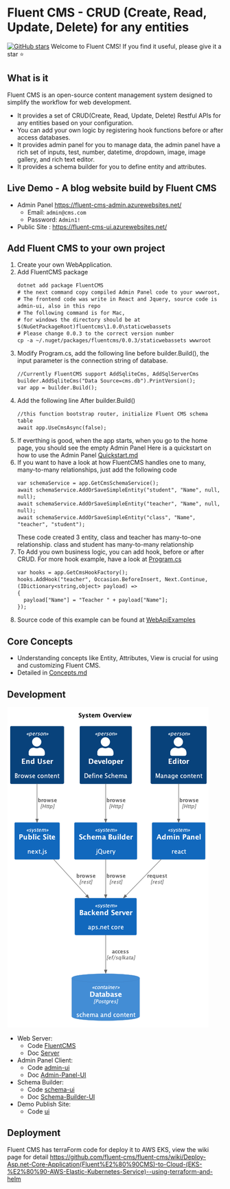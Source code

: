 # Fluent CMS - CRUD (Create, Read, Update, Delete) for any entities
[![GitHub stars](https://img.shields.io/github/stars/fluent-cms/fluent-cms.svg?style=social&label=Star)](https://github.com/fluent-cms/fluent-cms/stargazers)
Welcome to Fluent CMS! If you find it useful, please give it a star ⭐

## What is it

Fluent CMS is an open-source content management system designed to simplify the workflow for web development. 
- It provides a set of CRUD(Create, Read, Update, Delete) Restful APIs for any entities based on your configuration.
- You can add your own logic by registering hook functions before or after access databases.
- It provides admin panel for you to manage data, the admin panel have a rich set of inputs, test, number, datetime, dropdown, image, image gallery, and rich text editor.
- It provides a schema builder for you to define entity and attributes.
  
## Live Demo - A blog website build by Fluent CMS 
   - Admin Panel https://fluent-cms-admin.azurewebsites.net/
      - Email: `admin@cms.com`
      - Password: `Admin1!`  
   - Public Site : https://fluent-cms-ui.azurewebsites.net/

## Add Fluent CMS to your own project
1. Create your own WebApplication.
2. Add FluentCMS package
   ```shell
   dotnet add package FluentCMS
   # the next command copy compiled Admin Panel code to your wwwroot, 
   # The frontend code was write in React and Jquery, source code is admin-ui, also in this repo
   # The following command is for Mac,
   # for windows the directory should be at $(NuGetPackageRoot)fluentcms\1.0.0\staticwebassets
   # Please change 0.0.3 to the correct version number    
   cp -a ~/.nuget/packages/fluentcms/0.0.3/staticwebassets wwwroot 
   ```
3. Modify Program.cs, add the following line before builder.Build(), the input parameter is the connection string of database.
   ```
   //Currently FluentCMS support AddSqliteCms, AddSqlServerCms 
   builder.AddSqliteCms("Data Source=cms.db").PrintVersion();
   var app = builder.Build();
   ```
4. Add the following line After builder.Build()
   ```
   //this function bootstrap router, initialize Fluent CMS schema table
   await app.UseCmsAsync(false);
   ```
5. If everthing is good, when the app starts, when you go to the home page, you should see the empty Admin Panel
   Here is a quickstart on how to use the Admin Panel [Quickstart.md](doc%2FQuickstart.md) 
6. If you want to have a look at how FluentCMS handles one to many, many-to-many relationships, just add the following code
    ```
    var schemaService = app.GetCmsSchemaService();
    await schemaService.AddOrSaveSimpleEntity("student", "Name", null, null);
    await schemaService.AddOrSaveSimpleEntity("teacher", "Name", null, null);
    await schemaService.AddOrSaveSimpleEntity("class", "Name", "teacher", "student");   
   ```
   These code created 3 entity, class and teacher has many-to-one relationship. class and student has many-to-many relationship
7. To Add you own business logic, you can add hook, before or after CRUD. For more hook example, have a look at  [Program.cs](server%2FFluentCMS.App%2FProgram.cs)
    ```
   var hooks = app.GetCmsHookFactory();
   hooks.AddHook("teacher", Occasion.BeforeInsert, Next.Continue, (IDictionary<string,object> payload) =>
   {
      payload["Name"] = "Teacher " + payload["Name"];
    });
   ```
8. Source code of this example can be found at  [WebApiExamples](examples%2FWebApiExamples)  
## Core Concepts
   - Understanding concepts like Entity, Attributes, View is crucial for using and customizing Fluent CMS.     
   - Detailed in [Concepts.md](doc%2FConcepts.md)
## Development
![overview.png](doc%2Fdiagrams%2Foverview.png)
- Web Server: 
  - Code [FluentCMS](..%2Fserver%2FFluentCMS)
  - Doc [Server](doc%2FDevelopment.md#Server )
- Admin Panel Client:
  - Code [admin-ui](..%2Fadmin-ui)
  - Doc [Admin-Panel-UI](doc%2FDevelopment.md#Admin-Panel-UI)
- Schema Builder: 
  - Code [schema-ui](..%2Fserver%2FFluentCMS%2Fwwwroot%2Fschema-ui)
  - Doc [Schema-Builder-UI](doc%2FDevelopment.md#Schema-Builder-UI)
- Demo Publish Site:
  - Code [ui](..%2Fui)
## Deployment
Fluent CMS has terraForm code for deploy it to AWS EKS, view the wiki page for detail https://github.com/fluent-cms/fluent-cms/wiki/Deploy-Asp.net-Core-Application(Fluent%E2%80%90CMS)-to-Cloud-(EKS-%E2%80%90-AWS-Elastic-Kubernetes-Service)--using-terraform-and-helm
